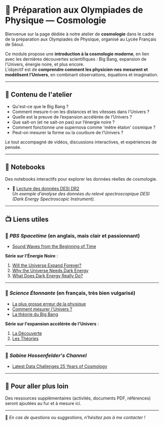 # 🌌 Préparation aux Olympiades de Physique — Cosmologie

Bienvenue sur la page dédiée à notre atelier de **cosmologie** dans le cadre de la préparation aux Olympiades de Physique, organisé au Lycée Français de Séoul.

Ce module propose une **introduction à la cosmologie moderne**, en lien avec les dernières découvertes scientifiques : Big Bang, expansion de l'Univers, énergie noire, et plus encore.  
L’objectif est de **comprendre comment les physicien·nes mesurent et modélisent l’Univers**, en combinant observations, équations et imagination.

---

## 🔭 Contenu de l'atelier

- Qu'est-ce que le Big Bang ?
- Comment mesure-t-on les distances et les vitesses dans l'Univers ?
- Quelle est la preuve de l’expansion accélérée de l’Univers ?
- Que sait-on (et ne sait-on pas) sur l’énergie noire ?
- Comment fonctionne une supernova comme 'mètre étalon' cosmique ?
- Peut-on mesurer la forme ou la courbure de l'Univers ?

Le tout accompagné de vidéos, discussions interactives, et expériences de pensée.

---
## 📓 Notebooks

Des notebooks interactifs pour explorer les données réelles de cosmologie.

- 🔹 [Lecture des données DESI DR2](Data/read_desi_dr2.ipynb)  
  *Un exemple d’analyse des données du relevé spectroscopique DESI (Dark Energy Spectroscopic Instrument).*

---
## 📺 Liens utiles

### 🔹 *PBS Spacetime* (en anglais, mais clair et passionnant)

- [Sound Waves from the Beginning of Time](https://www.youtube.com/watch?v=PPpUxoeooZk)

**Série sur l'Énergie Noire** :
1. [Will the Universe Expand Forever?](https://www.youtube.com/watch?v=xZTb6sfHEX8)
2. [Why the Universe Needs Dark Energy](https://www.youtube.com/watch?v=-4PayaEgEZc)
3. [What Does Dark Energy Really Do?](https://www.youtube.com/watch?v=RUE_LUqcTvM)

---

### 🔹 *Science Étonnante* (en français, très bien vulgarisé)

- [La plus grosse erreur de la physique](https://www.youtube.com/watch?v=EmfvKXO5DZk)
- [Comment mesurer l'Univers ?](https://www.youtube.com/watch?v=FGwmAEMabm4)
- [La théorie du Big Bang](https://www.youtube.com/watch?v=lms2jQeHnVs)

**Série sur l'expansion accélérée de l'Univers** :
1. [La Découverte](https://www.youtube.com/watch?v=Zg8VGEdcY84)
2. [Les Théories](https://www.youtube.com/watch?v=v-lZ1e9IMNM)

---
### 🔹 *Sabine Hossenfelder's Channel* 
- [Latest Data Challenges 25 Years of Cosmology](https://www.youtube.com/watch?v=Re1ctwcCwgQ)

---

## 🧠 Pour aller plus loin

Des ressources supplémentaires (activités, documents PDF, références) seront ajoutées au fur et à mesure ici.

---

📧 *En cas de questions ou suggestions, n’hésitez pas à me contacter !*

